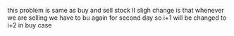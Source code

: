 this problem is same as buy and sell stock II sligh change is that whenever we are selling we have to bu again for second day so i+1 will be changed to i+2 in buy case